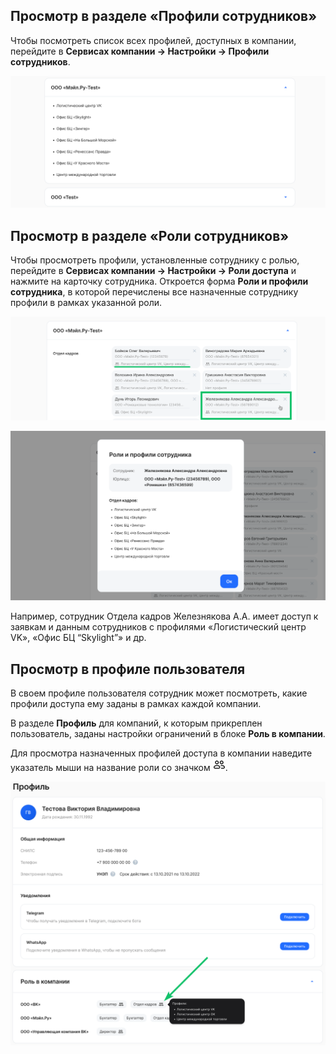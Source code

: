 ## **Просмотр в разделе «Профили сотрудников»**

Чтобы посмотреть список всех профилей, доступных в компании, перейдите в **Сервисах компании → Настройки → Профили сотрудников**. 

![](./assets/admin_setting_listing.png)

## **Просмотр в разделе «Роли сотрудников»**

Чтобы просмотреть профили, установленные сотруднику с ролью, перейдите в **Сервисах компании → Настройки → Роли доступа** и нажмите на карточку сотрудника. Откроется форма **Роли и профили сотрудника**, в которой перечислены все назначенные сотруднику профили в рамках указанной роли. 

![](./assets/admin-role2.png)

![](./assets/admin-role3.png)

Например, сотрудник Отдела кадров Железнякова А.А. имеет доступ к заявкам и данным сотрудников с профилями «Логистический центр VK», «Офис БЦ “Skylight”» и др.

## **Просмотр в профиле пользователя**

В своем профиле пользователя сотрудник может посмотреть, какие профили доступа ему заданы в рамках каждой компании.

В разделе **Профиль** для компаний, к которым прикреплен пользователь, заданы настройки ограничений в блоке **Роль в компании**.

Для просмотра назначенных профилей доступа в компании наведите указатель мыши на название роли со значком ![](./assets/users_outline_20.png "inline").

![](./assets/ProfileHR-Desktop.png)